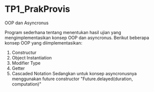 # TP1_PrakProvis
OOP dan Asyncronus

Program sederhana tentang menentukan hasil ujian yang mengimplementasikan konsep OOP dan asyncronus.
Berikut beberapa konsep OOP yang diimplementasikan:
1. Constructur
2. Object Instantiation
3. Modifier Type
4. Getter
5. Cascaded Notation
Sedangkan untuk konsep asyncronusnya menggunakan future constructor "Future.delayed(duration, computation)"
